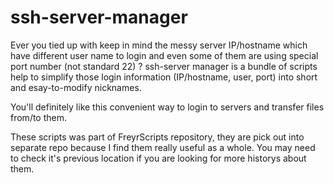 ssh-server-manager
==================

Ever you tied up with keep in mind the messy server IP/hostname which have different user name to login and even some of them are using special port number (not standard 22) ?
ssh-server manager is a bundle of scripts help to simplify those login information (IP/hostname, user, port) into short and esay-to-modify nicknames.

You'll definitely like this convenient way to login to servers and transfer files from/to them.

These scripts was part of <a herf=https://github.com/linfan/FreyrScripts>FreyrScripts</a> repository, they are pick out into separate repo because I find them really useful as a whole.
You may need to check it's previous location if you are looking for more historys about them.
